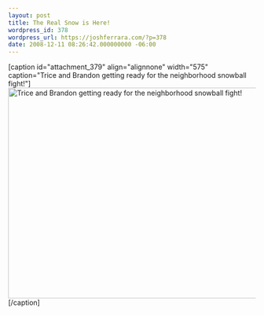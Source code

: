 ```yaml
---
layout: post
title: The Real Snow is Here!
wordpress_id: 378
wordpress_url: https://joshferrara.com/?p=378
date: 2008-12-11 08:26:42.000000000 -06:00
---
```

[caption id="attachment_379" align="alignnone" width="575" caption="Trice and Brandon getting ready for the neighborhood snowball fight!"]<img class="size-full wp-image-379" title="snow1" src="https://joshferrara.com/wp-content/uploads/2008/12/snow1.jpg" alt="Trice and Brandon getting ready for the neighborhood snowball fight!" width="575" height="429" />[/caption]
